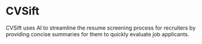 # CVSift
CVSift uses AI to streamline the resume screening process for recruiters by providing concise summaries for them to quickly evaluate job applicants.
